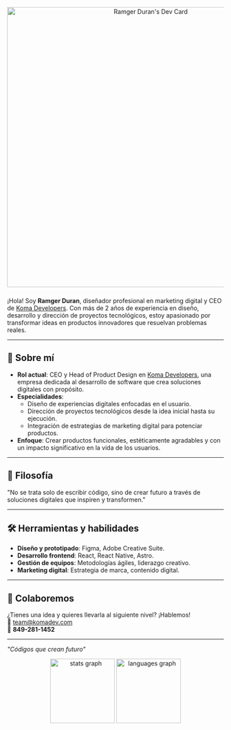 <div align="center">
<a href="https://app.daily.dev/ramgerduran"><img src="https://api.daily.dev/devcards/v2/jNKaNAYlJ9DJCuKkFA5ti.png?r=jm2&type=wide" width="652" alt="Ramger Duran's Dev Card"/></a>
</div>

###

¡Hola! Soy **Ramger Duran**, diseñador profesional en marketing digital y CEO de [Koma Developers](https://komadev.com). Con más de 2 años de experiencia en diseño, desarrollo y dirección de proyectos tecnológicos, estoy apasionado por transformar ideas en productos innovadores que resuelvan problemas reales.  

---

## 🌟 Sobre mí  
- **Rol actual**: CEO y Head of Product Design en [Koma Developers](https://komadev.com), una empresa dedicada al desarrollo de software que crea soluciones digitales con propósito.  
- **Especialidades**:  
  - Diseño de experiencias digitales enfocadas en el usuario.  
  - Dirección de proyectos tecnológicos desde la idea inicial hasta su ejecución.  
  - Integración de estrategias de marketing digital para potenciar productos.  
- **Enfoque**: Crear productos funcionales, estéticamente agradables y con un impacto significativo en la vida de los usuarios.  
 

---

## 🎯 Filosofía  
"No se trata solo de escribir código, sino de crear futuro a través de soluciones digitales que inspiren y transformen."  

---

## 🛠️ Herramientas y habilidades  
- **Diseño y prototipado**: Figma, Adobe Creative Suite.  
- **Desarrollo frontend**: React, React Native, Astro.  
- **Gestión de equipos**: Metodologías ágiles, liderazgo creativo.  
- **Marketing digital**: Estrategia de marca, contenido digital.  

---

## 🤝 Colaboremos  
¿Tienes una idea y quieres llevarla al siguiente nivel? ¡Hablemos!  
📩 [team@komadev.com](mailto:team@komadev.com)  
📱 **849-281-1452**  

---

*"Códigos que crean futuro"*  


<div align="center">
  <img src="https://github-readme-stats.vercel.app/api?username=rarch-dev&hide_title=true&hide_rank=true&show_icons=true&include_all_commits=true&count_private=true&disable_animations=false&theme=github_dark&locale=en&hide_border=true&order=1" height="150" alt="stats graph"  />
  <img src="https://github-readme-stats.vercel.app/api/top-langs?username=rarch-dev&locale=en&hide_title=true&layout=compact&card_width=320&langs_count=5&theme=github_dark&hide_border=true&order=2" height="150" alt="languages graph"  />
</div>

###
